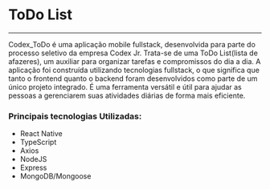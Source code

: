 # ToDo List
--- 

Codex_ToDo é uma aplicação mobile fullstack, desenvolvida para parte do processo seletivo da empresa Codex Jr. Trata-se de uma ToDo List(lista de afazeres), um auxiliar para organizar tarefas e compromissos do dia a dia. A aplicação foi construída utilizando tecnologias fullstack, o que significa que tanto o frontend quanto o backend foram desenvolvidos como parte de um único projeto integrado. É uma ferramenta versátil e útil para ajudar as pessoas a gerenciarem suas atividades diárias de forma mais eficiente.

### Principais tecnologias Utilizadas:
- React Native
- TypeScript
- Axios
- NodeJS
- Express
- MongoDB/Mongoose
